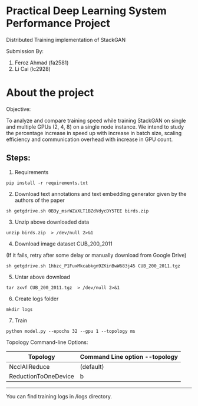 # Practical Deep Learning System Performance Project

Distributed Training implementation of StackGAN

Submission By:

1. Feroz Ahmad (fa2581)
2. Li Cai (lc2928)

# About the project

Objective: 

To analyze and compare training speed while training StackGAN on single and multiple GPUs (2, 4, 8) on a single node instance. We intend to
study the percentage increase in speed up with increase in batch size, scaling efficiency and communication overhead with increase in GPU count.


## Steps:

1. Requirements

`pip install -r requirements.txt`

2. Download text annotations and text embedding generator given by the authors of the paper

`sh getgdrive.sh 0B3y_msrWZaXLT1BZdVdycDY5TEE birds.zip`

3. Unzip above downloaded data

`unzip birds.zip  > /dev/null 2>&1`

4. Download image dataset CUB_200_2011

(If it fails, retry after some delay or manually download from Google Drive)

`sh getgdrive.sh 1hbzc_P1FuxMkcabkgn9ZKinBwW683j45 CUB_200_2011.tgz`

5. Untar above download

`tar zxvf CUB_200_2011.tgz  > /dev/null 2>&1`

6. Create logs folder

`mkdir logs`

7. Train

`python model.py --epochs 32 --gpu 1 --topology ms`

Topology Command-line Options:

| Topology             | Command Line option  --topology |
|----------------------|---------------------------------|
| NcclAllReduce        | (default)                       |
| ReductionToOneDevice | b                               |


---

You can find training logs in /logs directory.
